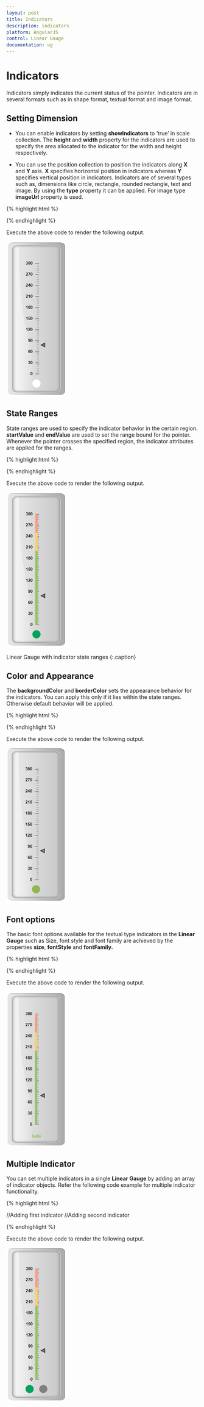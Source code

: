 ```yaml
---
layout: post
title: Indicators
description: indicators
platform: AngularJS
control: Linear Gauge
documentation: ug
---
```


# Indicators

Indicators simply indicates the current status of the pointer. Indicators are in several formats such as in shape format, textual format and image format.

## Setting Dimension

* You can enable indicators by setting **showIndicators** to ‘true’ in scale collection. The **height** and **width** property for the indicators are used to specify the area allocated to the indicator for the width and height respectively. 

* You can use the position collection to position the indicators along **X** and **Y** axis. **X** specifies horizontal position in indicators whereas **Y** specifies vertical position in indicators. Indicators are of several types such as, dimensions like circle, rectangle, rounded rectangle, text and image. By using the **type** property it can be applied. For image type **imageUrl** property is used.


{% highlight html %}

<html xmlns="http://www.w3.org/1999/xhtml" lang="en" ng-app="LinearGaugeApp">
    <head>
        <title>Essential Studio for AngularJS: LinearGauge</title>
        <!--CSS and Script file References -->
    </head>
    <body ng-controller="LinearGaugeCtrl">
        <div id="linearframe">
                 <ej-lineargauge e-enableanimation="false" e-value="78" 
                 e-frame-backgroundImageUrl="../images/gauge/Gauge_linear_light.png" >
                 <e-scales>
                 <e-scale e-width="0"  e-backgroundColor="transparent" e-showIndicators="true" 
                 e-showbarpointers="false" e-border-color="transparent" e-border-width="0" 
                 e-minimum="0" e-maximum="300" e-minorintervalvalue="5" 
                 e-majorintervalvalue="30" >
                 <e-markerpointers>
                 <e-markerpointer  e-width="10" e-length="10" e-backgroundColor="grey" 
                 e-distancefromscale="12">
                 </e-markerpointer>
                 </e-markerpointers>
                 <e-ticks>
                 <e-tick e-type="majorinterval" e-width="2" e-color="#8c8c8c" e-distancefromscale-x="7"
                 e-distancefromscale-y="0"></e-tick>
                 <e-tick e-type="minorinterval" e-width="1" e-height="6" e-color="#8c8c8c" 
                 e-distancefromscale-x="7" e-distancefromscale-y="0"></e-tick>
                 </e-ticks>
                 <e-indicators>
                 <e-indicator e-type="circle" e-width="10" e-height="10"  e-position-x="50" 
                 e-position-y="100"></e-indicator>
                 </e-indicators>
                 </e-scale>
                 </e-scales>
                 </ej-lineargauge>
        </div>
        <script>
        angular.module('LinearGaugeApp', ['ejangular'])
        .controller('LinearGaugeCtrl', function ($scope) {
         });
    </script>
    </body>
</html>



{% endhighlight %}



Execute the above code to render the following output.

![](Indicators_images/Indicators_img1.png)

## State Ranges

State ranges are used to specify the indicator behavior in the certain region. **startValue** and **endValue** are used to set the range bound for the pointer. Whenever the pointer crosses the specified region, the indicator attributes are applied for the ranges.


{% highlight html %}

<html xmlns="http://www.w3.org/1999/xhtml" lang="en" ng-app="LinearGaugeApp">
    <head>
        <title>Essential Studio for AngularJS: LinearGauge</title>
        <!--CSS and Script file References -->
    </head>
    <body ng-controller="LinearGaugeCtrl">
        <div id="linearframe">
                 <ej-lineargauge e-enableanimation="false" e-value="78" 
                 e-frame-backgroundImageUrl="../images/gauge/Gauge_linear_light.png" >
                 <e-scales>
                 <e-scale e-width="0"  e-backgroundColor="transparent" e-showIndicators="true" 
                 e-showbarpointers="false" e-showranges="true" e-border-color="transparent" 
                 e-border-width="0" e-minimum="0" e-maximum="300" e-minorintervalvalue="5" 
                 e-majorintervalvalue="30" >
                 <e-markerpointers>
                 <e-markerpointer  e-width="10" e-length="10" e-backgroundColor="grey" 
                 e-distancefromscale="12">
                 </e-markerpointer>
                 </e-markerpointers>
                 <e-ticks>
                 <e-tick e-type="majorinterval" e-width="2" e-color="#8c8c8c" e-distancefromscale-x="7" 
                 e-distancefromscale-y="0"></e-tick>
                 <e-tick e-type="minorinterval" e-width="1" e-height="6" e-color="#8c8c8c" 
                 e-distancefromscale-x="7" e-distancefromscale-y="0"></e-tick>
                 </e-ticks>
                 <e-ranges>
                 <e-range e-startvalue="0" e-endValue="200" e-startwidth="5" e-endwidth="5"  
                 e-backgroundcolor="#94C361" e-border-color="#94C361" e-border-width="1"> </e-range>
                 <e-range e-startvalue="200" e-endValue="250" e-startwidth="5" e-endwidth="5" 
                 e-backgroundcolor="#F9CF67" e-border-color="#F9CF67" e-border-width="1"></e-range>
                 <e-range e-startvalue="250" e-endValue="300" e-startwidth="5" e-endwidth="5" 
                 e-backgroundcolor="#F89B83" e-border-color="#F89B83" e-border-width="1"></e-range>
                 </e-ranges>
                 <e-indicators>
                 <e-indicator e-type="circle" e-width="10" e-height="10"  e-position-x="50" 
                 e-position-y="100">
                 <e-stateranges>
                 <e-staterange e-startValue="0" e-endValue="200" e-backgroundColor="#02A258" 
                 e-borderColor="#02A258"></e-staterange>
                 <e-staterange e-startValue="200" e-endValue="300" e-backgroundColor="grey" 
                 e-borderColor="grey"></e-staterange>
                 </e-stateranges>
                 </e-indicator>
                 </e-indicators>
                 </e-scale>
                 </e-scales>
                 </ej-lineargauge>
        </div>
        <script>
        angular.module('LinearGaugeApp', ['ejangular'])
        .controller('LinearGaugeCtrl', function ($scope) {
         });
    </script>
    </body>
</html>

{% endhighlight %}



Execute the above code to render the following output.

![](Indicators_images/Indicators_img2.png)

Linear Gauge with indicator state ranges
{:.caption}

## Color and Appearance

The **backgroundColor** and **borderColor** sets the appearance behavior for the indicators. You can apply this only if it lies within the state ranges. Otherwise default behavior will be applied.

{% highlight html %}

<html xmlns="http://www.w3.org/1999/xhtml" lang="en" ng-app="LinearGaugeApp">
    <head>
        <title>Essential Studio for AngularJS: LinearGauge</title>
        <!--CSS and Script file References -->
    </head>
    <body ng-controller="LinearGaugeCtrl">
        <div id="linearframe">
                 <ej-lineargauge e-enableanimation="false" e-value="78" 
                 e-frame-backgroundImageUrl="../images/gauge/Gauge_linear_light.png" >
                 <e-scales>
                 <e-scale e-width="0"  e-backgroundColor="transparent" e-showIndicators="true" 
                 e-showbarpointers="false" e-border-color="transparent" e-border-width="0" 
                 e-minimum="0" e-maximum="300" e-minorintervalvalue="5" e-majorintervalvalue="30" >
                 <e-markerpointers>
                 <e-markerpointer  e-width="10" e-length="10" e-backgroundColor="grey" 
                 e-distancefromscale="12">
                 </e-markerpointer>
                 </e-markerpointers>
                 <e-ticks>
                 <e-tick e-type="majorinterval" e-width="2" e-color="#8c8c8c" e-distancefromscale-x="7" 
                 e-distancefromscale-y="0"></e-tick>
                 <e-tick e-type="minorinterval" e-width="1" e-height="6" e-color="#8c8c8c" 
                 e-distancefromscale-x="7" e-distancefromscale-y="0"></e-tick>
                 </e-ticks>
                 <e-indicators>
                 <e-indicator e-type="circle" e-width="10" e-height="10"  e-position-x="50" 
                 e-position-y="100">
                 <e-stateranges>
                 <e-staterange e-startValue="0" e-endValue="300" e-backgroundColor="#91B64E" 
                 e-borderColor="#91B64E"></e-staterange>
                 </e-stateranges>
                 </e-indicator>
                 </e-indicators>
                 </e-scale>
                 </e-scales>
                 </ej-lineargauge>
        </div>
        <script>
        angular.module('LinearGaugeApp', ['ejangular'])
        .controller('LinearGaugeCtrl', function ($scope) {
         });
    </script>
    </body>
</html>



{% endhighlight %}



Execute the above code to render the following output.

![](Indicators_images/Indicators_img3.png)

## Font options

The basic font options available for the textual type indicators in the **Linear Gauge** such as Size, font style and font family are achieved by the properties **size**, **fontStyle** and **fontFamily.**

{% highlight html %}

<html xmlns="http://www.w3.org/1999/xhtml" lang="en" ng-app="LinearGaugeApp">
    <head>
        <title>Essential Studio for AngularJS: LinearGauge</title>
        <!--CSS and Script file References -->
    </head>
    <body ng-controller="LinearGaugeCtrl">
        <div id="linearframe">
                 <ej-lineargauge e-enableanimation="false" e-value="78" 
                 e-frame-backgroundImageUrl="../images/gauge/Gauge_linear_light.png" >
                 <e-scales>
                 <e-scale e-width="0"  e-backgroundColor="transparent" e-showIndicators="true" 
                 e-showbarpointers="false" e-showranges="true" e-border-color="transparent" 
                 e-border-width="0" e-minimum="0" e-maximum="300" e-minorintervalvalue="5" 
                 e-majorintervalvalue="30" >
                 <e-markerpointers>
                 <e-markerpointer  e-width="10" e-length="10" e-backgroundColor="grey" 
                 e-distancefromscale="12">
                 </e-markerpointer>
                 </e-markerpointers>
                 <e-ticks>
                 <e-tick e-type="majorinterval" e-width="2" e-color="#8c8c8c" e-distancefromscale-x="7" 
                 e-distancefromscale-y="0"></e-tick>
                 <e-tick e-type="minorinterval" e-width="1" e-height="6" e-color="#8c8c8c" 
                 e-distancefromscale-x="7" e-distancefromscale-y="0"></e-tick>
                 </e-ticks>
                 <e-ranges>
                 <e-range e-startvalue="0" e-endValue="200" e-startwidth="5" e-endwidth="5"  
                 e-backgroundcolor="#94C361" e-border-color="#94C361" e-border-width="1"> </e-range>
                 <e-range e-startvalue="200" e-endValue="250" e-startwidth="5" e-endwidth="5" 
                 e-backgroundcolor="#F9CF67" e-border-color="#F9CF67" e-border-width="1"></e-range>
                 <e-range e-startvalue="250" e-endValue="300" e-startwidth="5" e-endwidth="5" 
                 e-backgroundcolor="#F89B83" e-border-color="#F89B83" e-border-width="1"></e-range>
                 </e-ranges>
                 <e-indicators>
                 <e-indicator e-type="text" e-height="10"  e-textlocation-x="50" e-textlocation-y="100" 
                 e-font-size="12px" e-font-fontFamily="arial" e-font-fontStyle="bold">
                 <e-stateranges>
                 <e-staterange e-startValue="0" e-endValue="200" e-text="Safe" e-textColor="#94C361">
                 </e-staterange>
                 <e-staterange e-startValue="200" e-endValue="250" e-text="Caution" 
                 e-textColor="#F9CF67"></e-staterange>
                 <e-staterange e-startValue="250" e-endValue="300" e-text="Danger" 
                 e-textColor="#F89B83"></e-staterange>
                 </e-stateranges>
                 </e-indicator>
                 </e-indicators>
                 </e-scale>
                 </e-scales>
                 </ej-lineargauge>
        </div>
        <script>
        angular.module('LinearGaugeApp', ['ejangular'])
        .controller('LinearGaugeCtrl', function ($scope) {
         });
    </script>
    </body>
</html>



{% endhighlight %}



Execute the above code to render the following output.

![](Indicators_images/Indicators_img4.png)

## Multiple Indicator

You can set multiple indicators in a single **Linear Gauge** by adding an array of indicator objects. Refer the following code example for multiple indicator functionality.


{% highlight html %}

<html xmlns="http://www.w3.org/1999/xhtml" lang="en" ng-app="LinearGaugeApp">
    <head>
        <title>Essential Studio for AngularJS: LinearGauge</title>
        <!--CSS and Script file References -->
    </head>
    <body ng-controller="LinearGaugeCtrl">
        <div id="linearframe">
                 <ej-lineargauge e-enableanimation="false" e-readonly="false"  e-value="78" 
                 e-frame-backgroundImageUrl="../images/gauge/Gauge_linear_light.png" >
                 <e-scales>
                 <e-scale e-width="0"  e-backgroundColor="transparent" e-showIndicators="true" 
                 e-showbarpointers="false" e-showranges="true" e-border-color="transparent" 
                 e-border-width="0" e-minimum="0" e-maximum="300" e-minorintervalvalue="5" 
                 e-majorintervalvalue="30" >
                 <e-markerpointers>
                 <e-markerpointer  e-width="10" e-length="10" e-backgroundColor="grey" 
                 e-distancefromscale="12">
                 </e-markerpointer>
                 </e-markerpointers>
                 <e-ticks>
                 <e-tick e-type="majorinterval" e-width="2" e-color="#8c8c8c" e-distancefromscale-x="7" 
                 e-distancefromscale-y="0"></e-tick>
                 <e-tick e-type="minorinterval" e-width="1" e-height="6" e-color="#8c8c8c" 
                 e-distancefromscale-x="7" e-distancefromscale-y="0"></e-tick>
                 </e-ticks>
                 <e-ranges>
                 <e-range e-startvalue="0" e-endValue="200" e-startwidth="5" e-endwidth="5"  
                 e-backgroundcolor="#94C361" e-border-color="#94C361" e-border-width="1"> </e-range>
                 <e-range e-startvalue="200" e-endValue="250" e-startwidth="5" e-endwidth="5" 
                 e-backgroundcolor="#F9CF67" e-border-color="#F9CF67" e-border-width="1"></e-range>
                 <e-range e-startvalue="250" e-endValue="300" e-startwidth="5" e-endwidth="5" 
                 e-backgroundcolor="#F89B83" e-border-color="#F89B83" e-border-width="1"></e-range>
                 </e-ranges>
                 <e-indicators>
                  //Adding first indicator
                 <e-indicator e-type="circle" e-height="10"  e-width="10" e-position-x="30" 
                 e-position-y="100"><e-stateranges>
                 <e-staterange e-startValue="0" e-endValue="200" e-backgroundcolor="#02A258" 
                 e-bordercolor="#02A258"></e-staterange>
                 <e-staterange e-startValue="200" e-endValue="300" e-backgroundcolor="grey" 
                 e-bordercolor="grey"></e-staterange>
                 </e-stateranges>
                 </e-indicator>
                 //Adding second indicator
                  <e-indicator e-type="circle" e-height="10"  e-width="10" e-position-x="70"
                   e-position-y="100"><e-stateranges>
                 <e-staterange e-startValue="0" e-endValue="200" e-backgroundcolor="grey" 
                 e-bordercolor="grey"></e-staterange>
                 <e-staterange e-startValue="200" e-endValue="300" e-backgroundcolor="red" 
                 e-bordercolor="red"></e-staterange>
                 </e-stateranges>
                 </e-indicator>
                 </e-indicators>
                 </e-scale>
                 </e-scales>
                 </ej-lineargauge>
        </div>
        <script>
        angular.module('LinearGaugeApp', ['ejangular'])
        .controller('LinearGaugeCtrl', function ($scope) {
         });
    </script>
    </body>
</html>



{% endhighlight %}



Execute the above code to render the following output.



![](Indicators_images/Indicators_img5.png)


